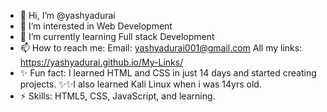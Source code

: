 - 👋 Hi, I’m @yashyadurai
- 👀 I’m interested in Web Development
- 🌱 I’m currently learning Full stack Development 
- 📫 How to reach me: Email: yashyadurai001@gmail.com
                        All my links: https://yashyadurai.github.io/My-Links/
- ✨ Fun fact: I learned HTML and CSS in just 14 days and started creating projects. ✨✨I also learned Kali Linux when i was 14yrs old.
- ⚡ Skills: HTML5, CSS, JavaScript, and learning.

<!---
yashyadurai/yashyadurai is a ✨ special ✨ repository because its `README.md` (this file) appears on your GitHub profile.
You can click the Preview link to take a look at your changes.
--->

